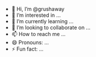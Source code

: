 - 👋 Hi, I’m @grushaway
- 👀 I’m interested in ...
- 🌱 I’m currently learning ...
- 💞️ I’m looking to collaborate on ...
- 📫 How to reach me ...
- 😄 Pronouns: ...
- ⚡ Fun fact: ...

<!---
grushaway/grushaway is a ✨ special ✨ repository because its `README.md` (this file) appears on your GitHub profile.
You can click the Preview link to take a look at your changes.
--->
